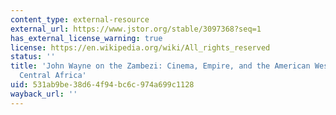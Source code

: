 ```yaml
---
content_type: external-resource
external_url: https://www.jstor.org/stable/3097368?seq=1
has_external_license_warning: true
license: https://en.wikipedia.org/wiki/All_rights_reserved
status: ''
title: 'John Wayne on the Zambezi: Cinema, Empire, and the American Western in British
  Central Africa'
uid: 531ab9be-38d6-4f94-bc6c-974a699c1128
wayback_url: ''
---
```

